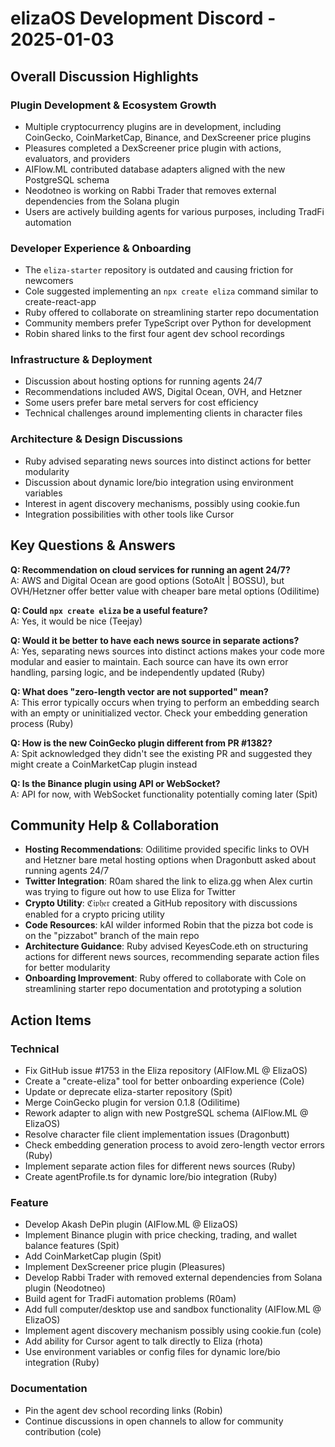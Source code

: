 # elizaOS Development Discord - 2025-01-03

## Overall Discussion Highlights

### Plugin Development & Ecosystem Growth
- Multiple cryptocurrency plugins are in development, including CoinGecko, CoinMarketCap, Binance, and DexScreener price plugins
- Pleasures completed a DexScreener price plugin with actions, evaluators, and providers
- AIFlow.ML contributed database adapters aligned with the new PostgreSQL schema
- Neodotneo is working on Rabbi Trader that removes external dependencies from the Solana plugin
- Users are actively building agents for various purposes, including TradFi automation

### Developer Experience & Onboarding
- The `eliza-starter` repository is outdated and causing friction for newcomers
- Cole suggested implementing an `npx create eliza` command similar to create-react-app
- Ruby offered to collaborate on streamlining starter repo documentation
- Community members prefer TypeScript over Python for development
- Robin shared links to the first four agent dev school recordings

### Infrastructure & Deployment
- Discussion about hosting options for running agents 24/7
- Recommendations included AWS, Digital Ocean, OVH, and Hetzner
- Some users prefer bare metal servers for cost efficiency
- Technical challenges around implementing clients in character files

### Architecture & Design Discussions
- Ruby advised separating news sources into distinct actions for better modularity
- Discussion about dynamic lore/bio integration using environment variables
- Interest in agent discovery mechanisms, possibly using cookie.fun
- Integration possibilities with other tools like Cursor

## Key Questions & Answers

**Q: Recommendation on cloud services for running an agent 24/7?**  
A: AWS and Digital Ocean are good options (SotoAlt | BOSSU), but OVH/Hetzner offer better value with cheaper bare metal options (Odilitime)

**Q: Could `npx create eliza` be a useful feature?**  
A: Yes, it would be nice (Teejay)

**Q: Would it be better to have each news source in separate actions?**  
A: Yes, separating news sources into distinct actions makes your code more modular and easier to maintain. Each source can have its own error handling, parsing logic, and be independently updated (Ruby)

**Q: What does "zero-length vector are not supported" mean?**  
A: This error typically occurs when trying to perform an embedding search with an empty or uninitialized vector. Check your embedding generation process (Ruby)

**Q: How is the new CoinGecko plugin different from PR #1382?**  
A: Spit acknowledged they didn't see the existing PR and suggested they might create a CoinMarketCap plugin instead

**Q: Is the Binance plugin using API or WebSocket?**  
A: API for now, with WebSocket functionality potentially coming later (Spit)

## Community Help & Collaboration

- **Hosting Recommendations**: Odilitime provided specific links to OVH and Hetzner bare metal hosting options when Dragonbutt asked about running agents 24/7
- **Twitter Integration**: R0am shared the link to eliza.gg when Alex curtin was trying to figure out how to use Eliza for Twitter
- **Crypto Utility**: ℭ𝔦𝔭𝔥𝔢𝔯 created a GitHub repository with discussions enabled for a crypto pricing utility
- **Code Resources**: kAI wilder informed Robin that the pizza bot code is on the "pizzabot" branch of the main repo
- **Architecture Guidance**: Ruby advised KeyesCode.eth on structuring actions for different news sources, recommending separate action files for better modularity
- **Onboarding Improvement**: Ruby offered to collaborate with Cole on streamlining starter repo documentation and prototyping a solution

## Action Items

### Technical
- Fix GitHub issue #1753 in the Eliza repository (AIFlow.ML @ ElizaOS)
- Create a "create-eliza" tool for better onboarding experience (Cole)
- Update or deprecate eliza-starter repository (Spit)
- Merge CoinGecko plugin for version 0.1.8 (Odilitime)
- Rework adapter to align with new PostgreSQL schema (AIFlow.ML @ ElizaOS)
- Resolve character file client implementation issues (Dragonbutt)
- Check embedding generation process to avoid zero-length vector errors (Ruby)
- Implement separate action files for different news sources (Ruby)
- Create agentProfile.ts for dynamic lore/bio integration (Ruby)

### Feature
- Develop Akash DePin plugin (AIFlow.ML @ ElizaOS)
- Implement Binance plugin with price checking, trading, and wallet balance features (Spit)
- Add CoinMarketCap plugin (Spit)
- Implement DexScreener price plugin (Pleasures)
- Develop Rabbi Trader with removed external dependencies from Solana plugin (Neodotneo)
- Build agent for TradFi automation problems (R0am)
- Add full computer/desktop use and sandbox functionality (AIFlow.ML @ ElizaOS)
- Implement agent discovery mechanism possibly using cookie.fun (cole)
- Add ability for Cursor agent to talk directly to Eliza (rhota)
- Use environment variables or config files for dynamic lore/bio integration (Ruby)

### Documentation
- Pin the agent dev school recording links (Robin)
- Continue discussions in open channels to allow for community contribution (cole)